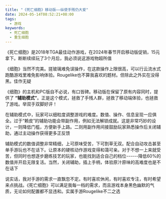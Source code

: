 ```yaml
---
title: "《死亡细胞》移动版——纵使手残仍大爱"
date: 2024-05-14T08:52:21+08:00
tags:
  - 游戏
keywords:
  - 死亡细胞
  - 重生细胞
---
```


《死亡细胞》是2018年TGA最佳动作游戏，在2024年春节开启移动版促销，15元拿下。断断续续玩了3个月后，我必须说这游戏物超所值

《细胞》当然不完美。搓玻璃难免误操作，在这款操作上限很高，可以行云流水式跑酷游戏里难免影响体验。Rougelike也不算我喜欢的题材。但除此之外实在没得黑。佳作无疑

《细胞》的主机和PC版自不必说，有口皆碑。移动版在保留了原有内容同时，提供了 **“辅助模式”**。正是这个模式，拯救了手残人群，拯救了移动端体验，也拯救了游戏。举双手双脚好评！

在辅助模式中，玩家可以细粒度调整游戏的难度。数值、操作、信息呈现一应俱全。过于“赖皮”的辅助功能会带副作用，例如无法解锁成就。这是非常巧妙的设计，一则降低门槛，方便新手上路。二则用副作用间接鼓励玩家熟悉操作后关闭辅助，通过主动操作获得更多正反馈

辅助模式的数值调整非常精细，上可原味受苦，下可割草无双。配合自动攻击甚至单手游玩也不在话下。让原本的硬核动作游戏变得和蔼可亲。对于不想一上来就受苦，但同时也想逐步磨练技艺的玩家，也能找到适合自己的档位------降低60%的数值并开启无限复活。当然，关闭辅助，插上手柄，体验原汁原味的高难度也是不在话下

说实话，我对手游的需求一直飘忽不定。有时喜欢休闲，有时喜欢专注，有时希望来点挑战。《死亡细胞》可以满足我每一档的需求，而且游戏本身黑色幽默的气质，无论如何配置都不显违和。实属手游Rougelike不二之选